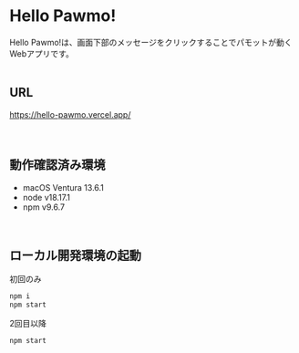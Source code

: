 # Hello Pawmo!
Hello Pawmo!は、画面下部のメッセージをクリックすることでパモットが動くWebアプリです。
<br>
<br>

## URL
https://hello-pawmo.vercel.app/
<br>
<br>
<br>

## 動作確認済み環境
* macOS Ventura 13.6.1
* node v18.17.1
* npm v9.6.7
<br>

## ローカル開発環境の起動
初回のみ
```bash
npm i
npm start
```
2回目以降
```bash
npm start
```
